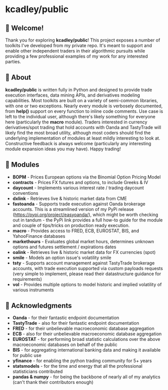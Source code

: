 # kcadley/public

## 👋 Welcome!

Thank you for exploring **kcadley/public**! This project exposes a number of toolkits I've developed from my private repo. It's meant to support and enable other independent traders in their algorithmic pursuits while providing a few professional examples of my work for any interested parties.



## 📖 About

**kcadley/public** is written fully in Python and designed to provide trade execution interfaces, data mining APIs, and derivatives modeling capabilities. Most toolkits are built on a variety of semi-common libraries, with one or two exceptions. Nearly every module is verbosely documented, from **help()** support on every function to inline code comments. Use case is left to the individual user, although there's likely something for everyone here (particularly the **macro** module). Traders interested in currency derivatives/spot trading that hold accounts with Oanda and TastyTrade will likely find the most broad utility, although most coders should find the underlying implementation of modules at least mildly interesting to look at. Constructive feedback is always welcome (particularly any interesting module expansion ideas you may have). Happy trading!



## 🚀 Modules
- **BOPM** - Prices European options via the Binomial Option Pricing Model
- **contracts** - Prices FX futures and options, to include Greeks & IV
- **daycount** - Implements various interest rate / trading daycount conventions
- **dxlink** - Retrieves live & historic market data from CME
- **fastoanda** - Supports trade execution against Oanda brokerage accounts. This is a streamlined version of my PyPi release (https://pypi.org/project/easyoanda/), which might be worth checking out in tandum - the PyPi link provides a full how-to guide for the module and couple of tips/tricks on production ready execution.
- **macro** - Provides access to FRED, ECB, EUROSTAT, BIS, and YahooFinance databases
- **markethours** - Evaluates global market hours, determines unknown options and futures settlement / expirations dates
- **oalink** - Retrieves live & historic market data for FX currencies (spot)
- **smile** - Models an option issue's volatility smile
- **tsty** - Supports account management against TastyTrade brokerage accounts, with trade execution supported via custom payloads requests (very simple to implement, please read their datastructure guidance for requirements)
- **vol** - Provides multiple options to model historic and implied volatility of various instruments

## 🙏 Acknowledgments

- **Oanda** - for their fantastic endpoint documentation
- **TastyTrade** - also for their fantastic endpoint documentation
- **FRED** - for their unbelievable macroeconomic database aggregation
- **ECB** - also for their unbelievable macroeconomic database aggregation
- **EUROSTAT** - for performing broad statistic calculations over the above macroeconomic databases on behalf of the public 
- **BIS** - for aggregating international banking data and making it available for public use
- **yfinance** - for enabling the python trading community for 5+ years
- **statsmodels** - for the time and energy that all the professional statisticians contributed
- **pandas & numpy** - for being the backbone of nearly all of my analytics (can't thank their contributors enough)
